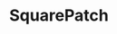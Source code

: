 ---
path: /squarepatch
title: "SquarePatch"
icon: curateIcon.png
vid: ./squarepatchVid.mp4
color: "#fbf7f0"
description: "Free collection of clean and simple Squarespace (7.0 & 7.1) plugins with instructions on how to implement."
link: 'https://www.squarepatch.io/'
github: https://github.com/TrevPennington/Squarepatch
type: "project"
order: 3
app: false
tags:
    - React
    - Gatsby
    - GraphQL
    - Squarespace
---